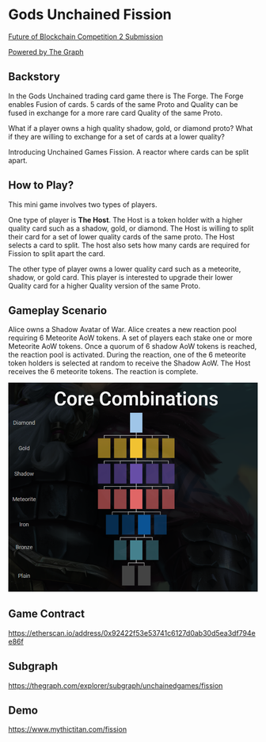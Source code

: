# Gods Unchained Fission
[Future of Blockchain Competition 2 Submission](https://medium.com/future-of-blockchain/prizes-and-challenges-future-of-blockchain-competition-40fe71bfe0ac)

[Powered by The Graph](http://thegraph.com/)

## Backstory
In the Gods Unchained trading card game there is The Forge. The Forge enables Fusion of cards. 5 cards of the same Proto and Quality can be fused in exchange for a more rare card Quality of the same Proto.

What if a player owns a high quality shadow, gold, or diamond proto? What if they are willing to exchange for a set of cards at a lower quality?

Introducing Unchained Games Fission. A reactor where cards can be split apart.

## How to Play?
This mini game involves two types of players. 

One type of player is **The Host**. The Host is a token holder with a higher quality card such as a shadow, gold, or diamond. The Host is willing to split their card for a set of lower quality cards of the same proto. The Host selects a card to split. The host also sets how many cards are required for Fission to split apart the card.

The other type of player owns a lower quality card such as a meteorite, shadow, or gold card. This player is interested to upgrade their lower Quality card for a higher Quality version of the same Proto.

## Gameplay Scenario

Alice owns a Shadow Avatar of War. Alice creates a new reaction pool requiring 6 Meteorite AoW tokens. A set of players each stake one or more Meteorite AoW tokens. Once a quorum of 6 shadow AoW tokens is reached, the reaction pool is activated. During the reaction, one of the 6 meteorite token holders is selected at random to receive the Shadow AoW. The Host receives the 6 meteorite tokens. The reaction is complete.

<img src="./images/fusion-diagram.png">

## Game Contract
https://etherscan.io/address/0x92422f53e53741c6127d0ab30d5ea3df794ee86f

## Subgraph
https://thegraph.com/explorer/subgraph/unchainedgames/fission

## Demo
https://www.mythictitan.com/fission